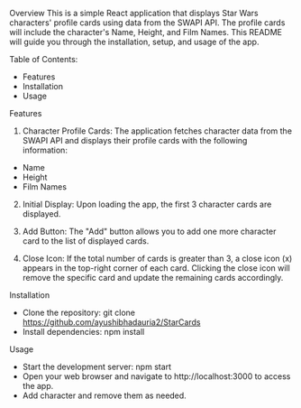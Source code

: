 Overview
This is a simple React application that displays Star Wars characters' profile cards using data from the SWAPI API. The profile cards will include the character's Name, Height, and Film Names. 
This README will guide you through the installation, setup, and usage of the app.

Table of Contents:
- Features
- Installation
- Usage

Features
1. Character Profile Cards: The application fetches character data from the SWAPI API and displays their profile cards with the following information:
- Name
- Height
- Film Names
2. Initial Display: Upon loading the app, the first 3 character cards are displayed.

3. Add Button: The "Add" button allows you to add one more character card to the list of displayed cards.

4. Close Icon: If the total number of cards is greater than 3, a close icon (x) appears in the top-right corner of each card. Clicking the close icon will remove the specific card and update the remaining cards accordingly.

Installation
- Clone the repository: git clone https://github.com/ayushibhadauria2/StarCards
- Install dependencies: 
    npm install

Usage
- Start the development server: npm start
- Open your web browser and navigate to http://localhost:3000 to access the app.
- Add character and remove them as needed.